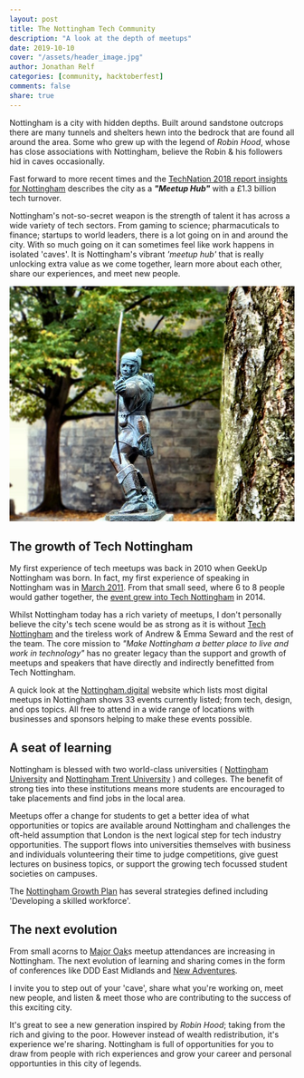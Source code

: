 ```yaml
---
layout: post
title: The Nottingham Tech Community
description: "A look at the depth of meetups"
date: 2019-10-10
cover: "/assets/header_image.jpg"
author: Jonathan Relf
categories: [community, hacktoberfest]
comments: false
share: true
---
```


Nottingham is a city with hidden depths. Built around sandstone outcrops there are many tunnels and shelters hewn into the bedrock that are found all around the area. Some who grew up with the legend of *Robin Hood*, whose has close associations with Nottingham, believe the Robin & his followers hid in caves occasionally.

Fast forward to more recent times and the [TechNation 2018 report insights for Nottingham](https://technation.io/insights/report-2018/nottingham/_) describes the city as a ***"Meetup Hub"*** with a £1.3 billion tech turnover.

Nottingham's not-so-secret weapon is the strength of talent it has across a wide variety of tech sectors. From gaming to science; pharmacuticals to finance; startups to world leaders, there is a lot going on in and around the city. With so much going on it can sometimes feel like work happens in isolated 'caves'. It is Nottingham's vibrant *'meetup hub'* that is really unlocking extra value as we come together, learn more about each other, share our experiences, and meet new people.

![Statue of Robin Hood - Image by Ian Wilson from Pixabay](/assets/img/2019-10-11/robin-hood.jpg)

## The growth of Tech Nottingham

My first experience of tech meetups was back in 2010 when GeekUp Nottingham was born. In fact, my first experience of speaking in Nottingham was in [March 2011](http://geekup.org/events/283/). From that small seed, where 6 to 8 people would gather together, the [event grew into Tech Nottingham](https://www.technottingham.com/news/2014/4/25/geekup-nottingham-becomes-tech-nottingham) in 2014.

Whilst Nottingham today has a rich variety of meetups, I don't personally believe the city's tech scene would be as strong as it is without [Tech Nottingham](https://www.technottingham.com/about) and the tireless work of Andrew & Emma Seward and the rest of the team. The core mission to _"Make Nottingham a better place to live and work in technology"_ has no greater legacy than the support and growth of meetups and speakers that have directly and indirectly benefitted from Tech Nottingham.

A quick look at the [Nottingham.digital](https://nottingham.digital) website which lists most digital meetups in Nottingham shows 33 events currently listed; from tech, design, and ops topics. All free to attend in a wide range of locations with businesses and sponsors helping to make these events possible.

## A seat of learning

Nottingham is blessed with two world-class universities ( [Nottingham University](https://www.nottingham.ac.uk) and [Nottingham Trent University](https://www.ntu.ac.uk) ) and colleges. The benefit of strong ties into these institutions means more students are encouraged to take placements and find jobs in the local area.

Meetups offer a change for students to get a better idea of what opportunities or topics are available around Nottingham and challenges the oft-held assumption that London is the next logical step for tech industry opportunities. The support flows into universities themselves with business and individuals volunteering their time to judge competitions, give guest lectures on business topics, or support the growing tech focussed student societies on campuses.

The [Nottingham Growth Plan](https://nottinghaminsight.org.uk/themes/economy-and-development/strategies-and-plans/) has several strategies defined including 'Developing a skilled workforce'. 

## The next evolution

From small acorns to [Major Oak](https://www.visit-nottinghamshire.co.uk/things-to-do/the-major-oak-p586841)s meetup attendances are increasing in Nottingham. The next evolution of learning and sharing comes in the form of conferences like DDD East Midlands and [New Adventures](https://newadventuresconf.com/2020/).

I invite you to step out of your 'cave', share what you're working on, meet new people, and listen & meet those who are contributing to the success of this exciting city.

It's great to see a new generation inspired by _Robin Hood_; taking from the rich and giving to the poor. However instead of wealth redistribution, it's experience we're sharing. Nottingham is full of opportunities for you to draw from people with rich experiences and grow your career and personal opportunties in this city of legends.

